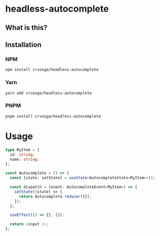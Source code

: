 # headless-autocomplete

## What is this?

## Installation

### NPM

```shell
npm install crvouga/headless-autocomplete
```

### Yarn

```shell
yarn add crvouga/headless-autocomplete
```

### PNPM

```shell
pnpm install crvouga/headless-autocomplete
```

# Usage

```ts
type MyItem = {
  id: string;
  name: string;
};

const Autocomplete = () => {
  const [state, setState] = useState<AutocompleteState<MyItem>>();

  const dispatch = (event: AutocompleteEvent<MyItem>) => {
    setState((state) => {
      return Autocomplete.reducer({});
    });
  };

  useEffect(() => {}, []);

  return <input />;
};
```
